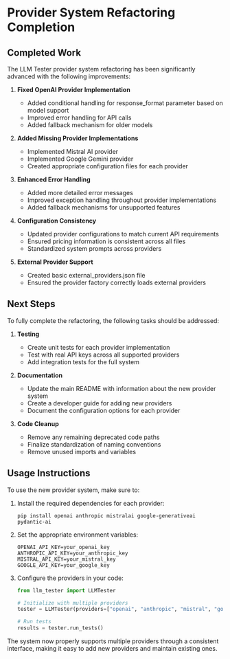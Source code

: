 # Provider System Refactoring Completion

## Completed Work

The LLM Tester provider system refactoring has been significantly advanced with the following improvements:

1. **Fixed OpenAI Provider Implementation**
   - Added conditional handling for response_format parameter based on model support
   - Improved error handling for API calls
   - Added fallback mechanism for older models

2. **Added Missing Provider Implementations**
   - Implemented Mistral AI provider
   - Implemented Google Gemini provider
   - Created appropriate configuration files for each provider

3. **Enhanced Error Handling**
   - Added more detailed error messages
   - Improved exception handling throughout provider implementations
   - Added fallback mechanisms for unsupported features

4. **Configuration Consistency**
   - Updated provider configurations to match current API requirements
   - Ensured pricing information is consistent across all files
   - Standardized system prompts across providers

5. **External Provider Support**
   - Created basic external_providers.json file
   - Ensured the provider factory correctly loads external providers

## Next Steps

To fully complete the refactoring, the following tasks should be addressed:

1. **Testing**
   - Create unit tests for each provider implementation
   - Test with real API keys across all supported providers
   - Add integration tests for the full system

2. **Documentation**
   - Update the main README with information about the new provider system
   - Create a developer guide for adding new providers
   - Document the configuration options for each provider

3. **Code Cleanup**
   - Remove any remaining deprecated code paths
   - Finalize standardization of naming conventions
   - Remove unused imports and variables

## Usage Instructions

To use the new provider system, make sure to:

1. Install the required dependencies for each provider:
   ```
   pip install openai anthropic mistralai google-generativeai pydantic-ai
   ```

2. Set the appropriate environment variables:
   ```
   OPENAI_API_KEY=your_openai_key
   ANTHROPIC_API_KEY=your_anthropic_key
   MISTRAL_API_KEY=your_mistral_key
   GOOGLE_API_KEY=your_google_key
   ```

3. Configure the providers in your code:
   ```python
   from llm_tester import LLMTester
   
   # Initialize with multiple providers
   tester = LLMTester(providers=["openai", "anthropic", "mistral", "google"])
   
   # Run tests
   results = tester.run_tests()
   ```

The system now properly supports multiple providers through a consistent interface, making it easy to add new providers and maintain existing ones.